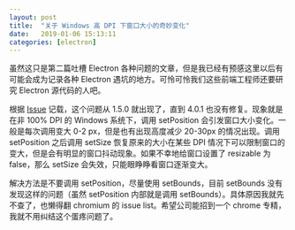 ```yaml
---
layout: post
title:  "关于 Windows 高 DPI 下窗口大小的奇妙变化"
date:   2019-01-06 15:13:11
categories: [electron]
---
```

虽然这只是第二篇吐槽 Electron 各种问题的文章，但是我已经有预感这里以后有可能会成为记录各种 Electron 遇坑的地方。可怜可怜我们这些前端工程师还要研究 Electron 源代码的人吧。

根据 [Issue](https://github.com/electron/electron/issues/10862) 记载，这个问题从 1.5.0 就出现了，直到 4.0.1 也没有修复。现象就是在非 100% DPI 的 Windows 系统下，调用 setPosition 会引发窗口大小变化。一般是每次调用变大 0-2 px，但是也有出现高度减少 20-30px 的情况出现。调用 setPosition 之后调用 setSize 恢复原来的大小在某些 DPI 情况下可以限制窗口的变大，但是会有明显的窗口抖动现象。如果不幸地给窗口设置了 resizable 为 false，那么 setSize 会失效，只能眼睁睁看窗口逐渐变大。

解决方法是不要调用 setPosition，尽量使用 setBounds，目前 setBounds 没有发现这样的问题（虽然 setPosition 内部就是调用 setBounds）。具体原因我就先不查了，也懒得翻 chromium 的 issue list。希望公司能招到一个 chrome 专精，我就不用纠结这个蛋疼问题了。
